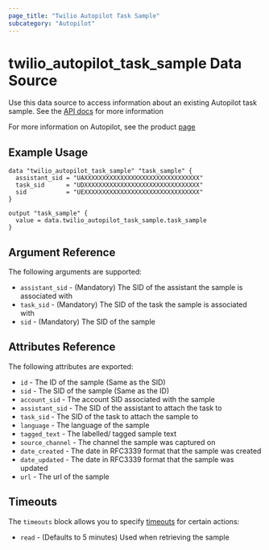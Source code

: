 ```yaml
---
page_title: "Twilio Autopilot Task Sample"
subcategory: "Autopilot"
---
```


# twilio_autopilot_task_sample Data Source

Use this data source to access information about an existing Autopilot task sample. See the [API docs](https://www.twilio.com/docs/autopilot/api/task-sample) for more information

For more information on Autopilot, see the product [page](https://www.twilio.com/autopilot)

## Example Usage

```hcl
data "twilio_autopilot_task_sample" "task_sample" {
  assistant_sid = "UAXXXXXXXXXXXXXXXXXXXXXXXXXXXXXXXX"
  task_sid      = "UDXXXXXXXXXXXXXXXXXXXXXXXXXXXXXXXX"
  sid           = "UEXXXXXXXXXXXXXXXXXXXXXXXXXXXXXXXX"
}

output "task_sample" {
  value = data.twilio_autopilot_task_sample.task_sample
}
```

## Argument Reference

The following arguments are supported:

- `assistant_sid` - (Mandatory) The SID of the assistant the sample is associated with
- `task_sid` - (Mandatory) The SID of the task the sample is associated with
- `sid` - (Mandatory) The SID of the sample

## Attributes Reference

The following attributes are exported:

- `id` - The ID of the sample (Same as the SID)
- `sid` - The SID of the sample (Same as the ID)
- `account_sid` - The account SID associated with the sample
- `assistant_sid` - The SID of the assistant to attach the task to
- `task_sid` - The SID of the task to attach the sample to
- `language` - The language of the sample
- `tagged_text` - The labelled/ tagged sample text
- `source_channel` - The channel the sample was captured on
- `date_created` - The date in RFC3339 format that the sample was created
- `date_updated` - The date in RFC3339 format that the sample was updated
- `url` - The url of the sample

## Timeouts

The `timeouts` block allows you to specify [timeouts](https://www.terraform.io/docs/configuration/resources.html#timeouts) for certain actions:

- `read` - (Defaults to 5 minutes) Used when retrieving the sample
